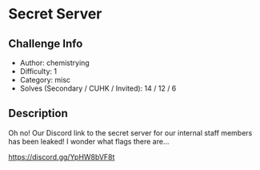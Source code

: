 # Secret Server

## Challenge Info
- Author: chemistrying
- Difficulty: 1
- Category: misc
- Solves (Secondary / CUHK / Invited): 14 / 12 / 6 

## Description
Oh no! Our Discord link to the secret server for our internal staff members has been leaked! I wonder what flags there are...

https://discord.gg/YpHW8bVF8t
